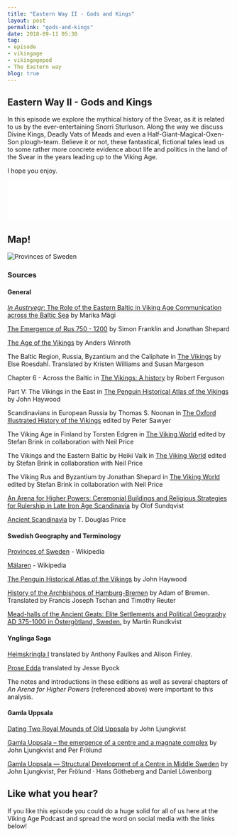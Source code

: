 ```yaml
---
title: "Eastern Way II - Gods and Kings"
layout: post
permalink: "gods-and-kings"
date: 2018-09-11 05:30
tag:
- episode
- vikingage
- vikingagepod
- The Eastern way
blog: true
---
```


## Eastern Way II - Gods and Kings

In this episode we explore the mythical history of the Svear, as it is related to us by the ever-entertaining Snorri Sturluson. Along the way we discuss Divine Kings, Deadly Vats of Meads and even a Half-Giant-Magical-Oxen-Son plough-team. Believe it or not, these fantastical, fictional tales lead us to some rather more concrete evidence about life and politics in the land of the Svear in the years leading up to the Viking Age.

I hope you enjoy.

<iframe style="border: none" src="//html5-player.libsyn.com/embed/episode/id/7022479/height/90/theme/custom/autoplay/no/autonext/no/thumbnail/no/preload/no/no_addthis/no/direction/backward/render-playlist/no/custom-color/87A93A/" height="90" width="100%" scrolling="no"  allowfullscreen webkitallowfullscreen mozallowfullscreen oallowfullscreen msallowfullscreen></iframe>

## Map!

![Provinces of Sweden]({{site.url}}/assets/images/SwedishProvincesMap.png "Provinces of Sweden")

### Sources

#### General

[_In Austrvegr_: The Role of the Eastern Baltic in Viking Age Communication across the Baltic Sea](https://brill.com/abstract/title/20804) by Marika Mägi

[The Emergence of Rus 750 - 1200](https://www.amazon.com/Emergence-Rus-750-1200-Longman-History/dp/058249091X) by Simon Franklin and Jonathan Shepard

[The Age of the Vikings](https://www.amazon.com/Age-Vikings-Anders-Winroth-ebook/dp/B00KAJJBKQ/ref=sr_1_3?s=books&ie=UTF8&qid=1535069987&sr=1-3&keywords=age+of+the+vikings) by Anders Winroth

The Baltic Region, Russia, Byzantium and the Caliphate in [The Vikings](https://www.amazon.com/Vikings-Else-Roesdahl-ebook/dp/B004LLIH9A/ref=sr_1_1?s=books&ie=UTF8&qid=1535070076&sr=1-1&keywords=The+vikings+Roesdahl) by Else Roesdahl. Translated by Kristen Williams and Susan Margeson

Chapter 6 - Across the Baltic in [The Vikings: A history](%20https://www.amazon.com/Vikings-History-Robert-Ferguson-ebook/dp/B002TV07E2/ref=sr_1_1?s=books&ie=UTF8&qid=1535070187&sr=1-1&keywords=the+vikings+a+history+by+robert+ferguson) by Robert Ferguson

Part V: The Vikings in the East in [The Penguin Historical Atlas of the Vikings](https://www.amazon.com/Penguin-Historical-Atlas-Vikings-Hist/dp/0140513280/ref=sr_1_1?s=books&ie=UTF8&qid=1535070295&sr=1-1&keywords=the+penguin+historical+atlas+of+the+vikings) by John Haywood

Scandinavians in European Russia by Thomas S. Noonan in [The Oxford Illustrated History of the Vikings](https://www.amazon.com/Oxford-Illustrated-History-Vikings/dp/0192854348/ref=sr_1_1?s=books&ie=UTF8&qid=1535070376&sr=1-1&keywords=The+oxford+illustrated+history+of+the+vikings) edited by Peter Sawyer

The Viking Age in Finland by Torsten Edgren in [The Viking World](https://www.amazon.com/Viking-World-Routledge-Worlds-ebook/dp/B001OFIDP4/ref=sr_1_2?s=books&ie=UTF8&qid=1535070496&sr=1-2&keywords=The+Viking+World) edited by Stefan Brink in collaboration with Neil Price

The Vikings and the Eastern Baltic by Heiki Valk in [The Viking World](https://www.amazon.com/Viking-World-Routledge-Worlds-ebook/dp/B001OFIDP4/ref=sr_1_2?s=books&ie=UTF8&qid=1535070496&sr=1-2&keywords=The+Viking+World) edited by Stefan Brink in collaboration with Neil Price

The Viking Rus and Byzantium by Jonathan Shepard in [The Viking World](https://www.amazon.com/Viking-World-Routledge-Worlds-ebook/dp/B001OFIDP4/ref=sr_1_2?s=books&ie=UTF8&qid=1535070496&sr=1-2&keywords=The+Viking+World) edited by Stefan Brink in collaboration with Neil Price

[An Arena for Higher Powers: Ceremonial Buildings and Religious Strategies for Rulership in Late Iron Age Scandinavia](https://brill.com/view/title/31675?format=HC) by Olof Sundqvist

[Ancient Scandinavia](%20https://www.amazon.com/Ancient-Scandinavia-Archaeological-History-Vikings/dp/0190231971) by T. Douglas Price

#### Swedish Geography and Terminology

[Provinces of Sweden]([https://en.wikipedia.org/wiki/Provinces%5C_of%5C_Sweden) - Wikipedia

[Mälaren](https://en.wikipedia.org/wiki/M%C3%A4laren) - Wikipedia

[The Penguin Historical Atlas of the Vikings](https://www.amazon.com/Penguin-Historical-Atlas-Vikings-Hist/dp/0140513280/ref=sr_1_1?s=books&ie=UTF8&qid=1535070295&sr=1-1&keywords=the+penguin+historical+atlas+of+the+vikings) by John Haywood

[History of the Archbishops of Hamburg-Bremen](https://www.amazon.com/History-Archbishops-Hamburg-Bremen-Adam-Bremen/dp/0231125755/ref=sr_1_1?s=books&ie=UTF8&qid=1536439752&sr=1-1&keywords=Adam+of+Bremen) by Adam of Bremen. Translated by Francis Joseph Tschan and Timothy Reuter

[Mead-halls of the Ancient Geats: Elite Settlements and Political Geography AD 375-1000 in Östergötland, Sweden.](http://scienceblogs.com/aardvarchaeology/wp-content/blogs.dir/417/files/2012/04/i-d5677f6c69814529c2ff3ecc5b0dd7a7-Rundkvist%20mead-halls%20draft%202.pdf) by Martin Rundkvist

#### Ynglinga Saga

[Heimskringla I](http://vsnrweb-publications.org.uk/Heimskringla%20I.pdf) translated by Anthony Faulkes and Alison Finley.

[Prose Edda](https://www.amazon.com/Prose-Edda-Penguin-Classics-ebook/dp/B002RI9HRU/ref=sr_1_4?s=books&ie=UTF8&qid=1536439970&sr=1-4&keywords=prose+edda) translated by Jesse Byock

The notes and introductions in these editions as well as several chapters of _An Arena for Higher Powers_ (referenced above) were important to this analysis.  

#### Gamla Uppsala

[Dating Two Royal Mounds of Old Uppsala](https://www.researchgate.net/publication/293040815_Dating_two_royal_mounds_of_Old_Uppsala_Evaluating_the_elite_of_the_6th-7th_century_in_Middle_Sweden) by John Ljungkvist

[Gamla Uppsala – the emergence of a centre and a magnate complex](https://www.researchgate.net/publication/288774113_Gamla_Uppsala_-_the_emergence_of_a_centre_and_a_magnate_complex) by John Ljungkvist and Per Frölund

[Gamla Uppsala — Structural Development of a Centre in Middle Sweden](https://www.researchgate.net/publication/262186382_Gamla_Uppsala_-_Structural_Development_of_a_Centre_in_Middle_Sweden) by John Ljungkvist, Per Frölund · Hans Götheberg and Daniel Löwenborg

## Like what you hear?
If you like this episode you could do a huge solid for all of us here at the Viking Age Podcast and spread the word on social media with the links below!
